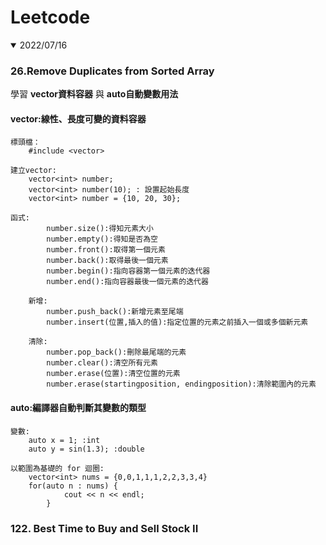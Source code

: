 # Leetcode

<details open>
<summary>2022/07/16</summary>

### 26.Remove Duplicates from Sorted Array </p>
學習 **vector資料容器** 與 **auto自動變數用法** </p>
#### vector:線性、長度可變的資料容器</p>
```
標頭檔：
    #include <vector>
    
建立vector:
    vector<int> number;
    vector<int> number(10); : 設置起始長度
    vector<int> number = {10, 20, 30};
    
函式:
        number.size():得知元素大小
        number.empty():得知是否為空
        number.front():取得第一個元素
        number.back():取得最後一個元素
        number.begin():指向容器第一個元素的迭代器
        number.end():指向容器最後一個元素的迭代器
        
    新增:
        number.push_back():新增元素至尾端
        number.insert(位置,插入的值):指定位置的元素之前插入一個或多個新元素
        
    清除:
        number.pop_back():刪除最尾端的元素
        number.clear():清空所有元素
        number.erase(位置):清空位置的元素
        number.erase(startingposition, endingposition):清除範圍內的元素
```
#### auto:編譯器自動判斷其變數的類型</p>
```
變數:
    auto x = 1; :int
    auto y = sin(1.3); :double
    
以範圍為基礎的 for 迴圈:
    vector<int> nums = {0,0,1,1,1,2,2,3,3,4}
    for(auto n : nums) {
            cout << n << endl;
        }
```
### 122. Best Time to Buy and Sell Stock II</p>

</details>